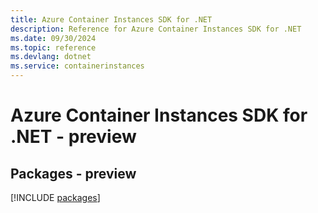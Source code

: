 ```yaml
---
title: Azure Container Instances SDK for .NET
description: Reference for Azure Container Instances SDK for .NET
ms.date: 09/30/2024
ms.topic: reference
ms.devlang: dotnet
ms.service: containerinstances
---
```

# Azure Container Instances SDK for .NET - preview
## Packages - preview
[!INCLUDE [packages](container-instances-index.md)]
